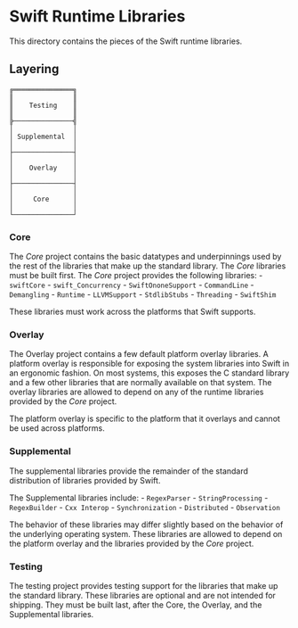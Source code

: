 # Swift Runtime Libraries

This directory contains the pieces of the Swift runtime libraries.

## Layering

```
╔═══════════════╗
║               ║
║    Testing    ║
║               ║
╠───────────────╣
│               │
│ Supplemental  │
│               │
├───────────────┤
│               │
│    Overlay    │
│               │
├───────────────┤
│               │
│     Core      │
│               │
└───────────────┘
```

### Core

The _Core_ project contains the basic datatypes and underpinnings used by the
rest of the libraries that make up the standard library. The _Core_ libraries
must be built first.
The _Core_ project provides the following libraries:
    - `swiftCore`
    - `swift_Concurrency`
    - `SwiftOnoneSupport`
    - `CommandLine`
    - `Demangling`
    - `Runtime`
    - `LLVMSupport`
    - `StdlibStubs`
    - `Threading`
    - `SwiftShim`

These libraries must work across the platforms that Swift supports.

### Overlay

The Overlay project contains a few default platform overlay libraries. A
platform overlay is responsible for exposing the system libraries into Swift in
an ergonomic fashion. On most systems, this exposes the C standard library and a
few other libraries that are normally available on that system. The overlay
libraries are allowed to depend on any of the runtime libraries provided by the
_Core_ project.

The platform overlay is specific to the platform that it overlays and cannot be
used across platforms.

### Supplemental

The supplemental libraries provide the remainder of the standard distribution of
libraries provided by Swift.

The Supplemental libraries include:
    - `RegexParser`
    - `StringProcessing`
    - `RegexBuilder`
    - `Cxx Interop`
    - `Synchronization`
    - `Distributed`
    - `Observation`

The behavior of these libraries may differ slightly based on the behavior of the
underlying operating system. These libraries are allowed to depend on the
platform overlay and the libraries provided by the _Core_ project.

### Testing

The testing project provides testing support for the libraries that make up the
standard library. These libraries are optional and are not intended for
shipping. They must be built last, after the Core, the Overlay, and the
Supplemental libraries.
